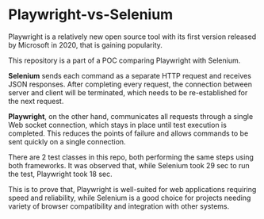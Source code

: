 # Playwright-vs-Selenium

Playwright is a relatively new open source tool with its first version released by Microsoft in 2020, that is gaining popularity.

This repository is a part of a POC comparing Playwright with Selenium. 

**Selenium** sends each command as a separate HTTP request and receives JSON responses. After completing every request, the connection between server and client will be terminated, which needs to be re-established for the next request.

**Playwright**, on the other hand, communicates all requests through a single Web socket connection, which stays in place until test execution is completed. This reduces the points of failure and allows commands to be sent quickly on a single connection.

There are 2 test classes in this repo, both performing the same steps using both frameworks.
It was observed that, while Selenium took 29 sec to run the test, Playwright took 18 sec.

This is to prove that,
Playwright is well-suited for web applications requiring speed and reliability, while Selenium is a good choice for projects needing variety of browser compatibility and integration with other systems. 
